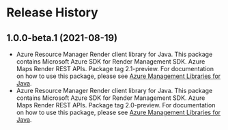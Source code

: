 # Release History

## 1.0.0-beta.1 (2021-08-19)

- Azure Resource Manager Render client library for Java. This package contains Microsoft Azure SDK for Render Management SDK. Azure Maps Render REST APIs. Package tag 2.1-preview. For documentation on how to use this package, please see [Azure Management Libraries for Java](https://aka.ms/azsdk/java/mgmt).
- Azure Resource Manager Render client library for Java. This package contains Microsoft Azure SDK for Render Management SDK. Azure Maps Render REST APIs. Package tag 2.0-preview. For documentation on how to use this package, please see [Azure Management Libraries for Java](https://aka.ms/azsdk/java/mgmt).

